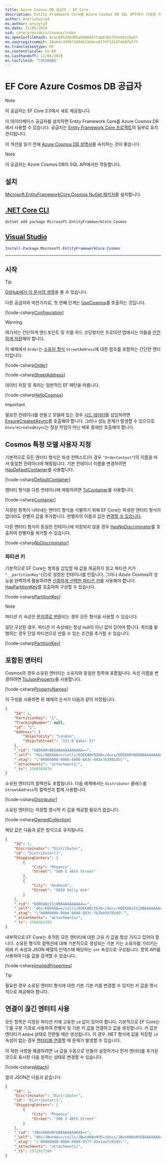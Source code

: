 ```yaml
---
title: Azure Cosmos DB 공급자 - EF Core
description: Entity Framework Core를 Azure Cosmos DB SQL API에서 사용할 수 있도록 허용하는 데이터베이스 공급자에 관한 문서
author: AndriySvyryd
ms.author: ansvyryd
ms.date: 11/05/2019
uid: core/providers/cosmos/index
ms.openlocfilehash: 6cac695288d9ba84968b7fab6361f55e9b51be67
ms.sourcegitcommit: 18ab4c349473d94b15b4ca977df12147db07b77f
ms.translationtype: HT
ms.contentlocale: ko-KR
ms.lasthandoff: 11/06/2019
ms.locfileid: "73656085"
---
```

# <a name="ef-core-azure-cosmos-db-provider"></a>EF Core Azure Cosmos DB 공급자

>[!NOTE]
> 이 공급자는 EF Core 3.0에서 새로 제공됩니다.

이 데이터베이스 공급자를 설치하면 Entity Framework Core를 Azure Cosmos DB에서 사용할 수 있습니다. 공급자는 [Entity Framework Core 프로젝트](https://github.com/aspnet/EntityFrameworkCore)의 일부로 유지 관리됩니다.

이 섹션을 읽기 전에 [Azure Cosmos DB 설명서](/azure/cosmos-db/introduction)를 숙지하는 것이 좋습니다.

>[!NOTE]
> 이 공급자는 Azure Cosmos DB의 SQL API에서만 작동합니다.

## <a name="install"></a>설치

[Microsoft.EntityFrameworkCore.Cosmos NuGet 패키지](https://www.nuget.org/packages/Microsoft.EntityFrameworkCore.Cosmos/)를 설치합니다.

## <a name="net-core-clitabdotnet-core-cli"></a>[.NET Core CLI](#tab/dotnet-core-cli)

``` console
dotnet add package Microsoft.EntityFrameworkCore.Cosmos
```

## <a name="visual-studiotabvs"></a>[Visual Studio](#tab/vs)

``` powershell
Install-Package Microsoft.EntityFrameworkCore.Cosmos
```

***

## <a name="get-started"></a>시작

> [!TIP]  
> [GitHub에서 이 문서의 샘플](https://github.com/aspnet/EntityFramework.Docs/tree/master/samples/core/Cosmos)을 볼 수 있습니다.

다른 공급자와 마찬가지로, 첫 번째 단계는 [UseCosmos](/dotnet/api/Microsoft.EntityFrameworkCore.CosmosDbContextOptionsExtensions.UseCosmos)를 호출하는 것입니다.

[!code-csharp[Configuration](../../../../samples/core/Cosmos/ModelBuilding/OrderContext.cs?name=Configuration)]

> [!WARNING]
> 여기서는 간단하게 엔드포인트 및 키를 하드 코딩했지만 프로덕션 앱에서는 이들을 [안전하게 저장](/aspnet/core/security/app-secrets#secret-manager)해야 합니다.

이 예제에서 `Order`는 [소유된 형식](../../modeling/owned-entities.md) `StreetAddress`에 대한 참조를 포함하는 간단한 엔터티입니다.

[!code-csharp[Order](../../../../samples/core/Cosmos/ModelBuilding/Order.cs?name=Order)]

[!code-csharp[StreetAddress](../../../../samples/core/Cosmos/ModelBuilding/StreetAddress.cs?name=StreetAddress)]

데이터 저장 및 쿼리는 일반적인 EF 패턴을 따릅니다.

[!code-csharp[HelloCosmos](../../../../samples/core/Cosmos/ModelBuilding/Sample.cs?name=HelloCosmos)]

> [!IMPORTANT]
> 필요한 컨테이너를 만들고 모델에 있는 경우 [시드 데이터](../../modeling/data-seeding.md)를 삽입하려면 [EnsureCreatedAsync](/dotnet/api/Microsoft.EntityFrameworkCore.Storage.IDatabaseCreator.EnsureCreatedAsync)를 호출해야 합니다. 그러나 성능 문제가 발생할 수 있으므로 `EnsureCreatedAsync`는 정상 작업이 아닌 배포 중에만 호출해야 합니다.

## <a name="cosmos-specific-model-customization"></a>Cosmos 특정 모델 사용자 지정

기본적으로 모든 엔터티 형식은 파생 컨텍스트(이 경우 `"OrderContext"`)의 이름을 따서 동일한 컨테이너에 매핑됩니다. 기본 컨테이너 이름을 변경하려면 [HasDefaultContainer](/dotnet/api/Microsoft.EntityFrameworkCore.CosmosModelBuilderExtensions.HasDefaultContainer)를 사용합니다.

[!code-csharp[DefaultContainer](../../../../samples/core/Cosmos/ModelBuilding/OrderContext.cs?name=DefaultContainer)]

엔터티 형식을 다른 컨테이너에 매핑하려면 [ToContainer](/dotnet/api/Microsoft.EntityFrameworkCore.CosmosEntityTypeBuilderExtensions.ToContainer)를 사용합니다.

[!code-csharp[Container](../../../../samples/core/Cosmos/ModelBuilding/OrderContext.cs?name=Container)]

지정된 항목이 나타내는 엔터티 형식을 식별하기 위해 EF Core는 파생된 엔터티 형식이 없더라도 판별자 값을 추가합니다. 판별자의 이름과 값은 [변경할 수 있습니다](../../modeling/inheritance.md).

다른 엔터티 형식이 동일한 컨테이너에 저장되지 않을 경우 [HasNoDiscriminator](/dotnet/api/Microsoft.EntityFrameworkCore.Metadata.Builders.EntityTypeBuilder.HasNoDiscriminator)를 호출하여 판별자를 제거할 수 있습니다.

[!code-csharp[NoDiscriminator](../../../../samples/core/Cosmos/ModelBuilding/OrderContext.cs?name=NoDiscriminator)]

### <a name="partition-keys"></a>파티션 키

기본적으로 EF Core는 항목을 삽입할 때 값을 제공하지 않고 파티션 키가 `"__partitionKey"`(으)로 설정된 컨테이너를 만듭니다. 그러나 Azure Cosmos의 성능을 완벽하게 활용하려면 [신중하게 선택한 파티션 키](/azure/cosmos-db/partition-data)를 사용해야 합니다. [HasPartitionKey](/dotnet/api/Microsoft.EntityFrameworkCore.CosmosEntityTypeBuilderExtensions.HasPartitionKey)를 호출하여 구성할 수 있습니다.

[!code-csharp[PartitionKey](../../../../samples/core/Cosmos/ModelBuilding/OrderContext.cs?name=PartitionKey)]

>[!NOTE]
>파티션 키 속성은 [문자열로 변환](xref:core/modeling/value-conversions)되는 경우 모든 형식을 사용할 수 있습니다.

일단 구성된 경우, 파티션 키 속성에는 항상 null이 아닌 값이 있어야 합니다. 쿼리를 발행하는 경우 단일 파티션으로 만들 수 있는 조건을 추가할 수 있습니다.

[!code-csharp[PartitionKey](../../../../samples/core/Cosmos/ModelBuilding/Sample.cs?name=PartitionKey)]

## <a name="embedded-entities"></a>포함된 엔터티

Cosmos의 경우 소유된 엔터티는 소유자와 동일한 항목에 포함됩니다. 속성 이름을 변경하려면 [ToJsonProperty](/dotnet/api/Microsoft.EntityFrameworkCore.CosmosEntityTypeBuilderExtensions.ToJsonProperty)를 사용합니다.

[!code-csharp[PropertyNames](../../../../samples/core/Cosmos/ModelBuilding/OrderContext.cs?name=PropertyNames)]

이 구성을 사용하면 위 예제의 순서가 다음과 같이 저장됩니다.

``` json
{
    "Id": 1,
    "PartitionKey": "1",
    "TrackingNumber": null,
    "id": "1",
    "Address": {
        "ShipsToCity": "London",
        "ShipsToStreet": "221 B Baker St"
    },
    "_rid": "6QEKAM+BOOABAAAAAAAAAA==",
    "_self": "dbs/6QEKAA==/colls/6QEKAM+BOOA=/docs/6QEKAM+BOOABAAAAAAAAAA==/",
    "_etag": "\"00000000-0000-0000-683c-692e763901d5\"",
    "_attachments": "attachments/",
    "_ts": 1568163674
}
```

소유된 엔터티의 컬렉션도 포함됩니다. 다음 예제에서는 `Distributor` 클래스를 `StreetAddress`의 컬렉션과 함께 사용합니다.

[!code-csharp[Distributor](../../../../samples/core/Cosmos/ModelBuilding/Distributor.cs?name=Distributor)]

소유된 엔터티는 저장할 명시적 키 값을 제공할 필요가 없습니다.

[!code-csharp[OwnedCollection](../../../../samples/core/Cosmos/ModelBuilding/Sample.cs?name=OwnedCollection)]

해당 값은 다음과 같은 방식으로 유지됩니다.

``` json
{
    "Id": 1,
    "Discriminator": "Distributor",
    "id": "Distributor|1",
    "ShippingCenters": [
        {
            "City": "Phoenix",
            "Street": "500 S 48th Street"
        },
        {
            "City": "Anaheim",
            "Street": "5650 Dolly Ave"
        }
    ],
    "_rid": "6QEKANzISj0BAAAAAAAAAA==",
    "_self": "dbs/6QEKAA==/colls/6QEKANzISj0=/docs/6QEKANzISj0BAAAAAAAAAA==/",
    "_etag": "\"00000000-0000-0000-683c-7b2b439701d5\"",
    "_attachments": "attachments/",
    "_ts": 1568163705
}
```

내부적으로 EF Core는 추적된 모든 엔터티에 대한 고유 키 값을 항상 가지고 있어야 합니다. 소유된 형식의 컬렉션에 대해 기본적으로 생성되는 기본 키는 소유자를 가리키는 외래 키 속성과 JSON 배열의 인덱스에 해당하는 `int` 속성으로 구성됩니다. 항목 API를 사용하여 다음 값을 검색할 수 있습니다.

[!code-csharp[ImpliedProperties](../../../../samples/core/Cosmos/ModelBuilding/Sample.cs?name=ImpliedProperties)]

> [!TIP]
> 필요한 경우 소유된 엔터티 형식에 대한 기본 기본 키를 변경할 수 있지만 키 값을 명시적으로 제공해야 합니다.

## <a name="working-with-disconnected-entities"></a>연결이 끊긴 엔터티 사용

모든 항목은 지정된 파티션 키에 고유한 `id` 값이 있어야 합니다. 기본적으로 EF Core는 '|'를 구분 기호로 사용하여 판별자 및 기본 키 값을 연결하고 값을 생성합니다. 키 값은 엔터티가 `Added` 상태로 전환될 때만 생성됩니다. 이 경우 .NET 형식에 값을 저장할 `id` 속성이 없는 경우 [엔터티를 연결](../../saving/disconnected-entities.md)할 때 문제가 발생할 수 있습니다.

이 제한 사항을 해결하려면 `id` 값을 수동으로 만들어 설정하거나 먼저 엔터티를 추가된 것으로 표시한 다음 원하는 상태로 변경할 수 있습니다.

[!code-csharp[Attach](../../../../samples/core/Cosmos/ModelBuilding/Sample.cs?highlight=4&name=Attach)]

결과 JSON은 다음과 같습니다.

``` json
{
    "Id": 1,
    "Discriminator": "Distributor",
    "id": "Distributor|1",
    "ShippingCenters": [
        {
            "City": "Phoenix",
            "Street": "500 S 48th Street"
        }
    ],
    "_rid": "JBwtAN8oNYEBAAAAAAAAAA==",
    "_self": "dbs/JBwtAA==/colls/JBwtAN8oNYE=/docs/JBwtAN8oNYEBAAAAAAAAAA==/",
    "_etag": "\"00000000-0000-0000-9377-d7a1ae7c01d5\"",
    "_attachments": "attachments/",
    "_ts": 1572917100
}
```

